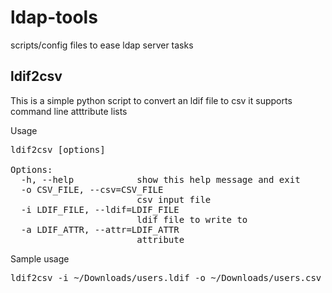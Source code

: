 ldap-tools
==========================

scripts/config files to ease ldap server tasks

ldif2csv
-----------
  This is a simple python script to convert an ldif file to csv
  it supports command line atttribute lists

Usage
<pre>
ldif2csv [options]

Options:
  -h, --help            show this help message and exit
  -o CSV_FILE, --csv=CSV_FILE
                        csv input file
  -i LDIF_FILE, --ldif=LDIF_FILE
                        ldif file to write to
  -a LDIF_ATTR, --attr=LDIF_ATTR
                        attribute
</pre>

Sample usage 

<pre>
ldif2csv -i ~/Downloads/users.ldif -o ~/Downloads/users.csv -a name -a mail -a title -a manager
</pre>


